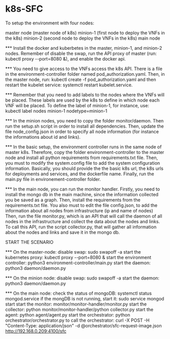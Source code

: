 # k8s-SFC

To setup the environment with four nodes:

master node (master node of k8s)
minion-1 (first node to deploy the VNFs in the k8s)
minion-2 (second node to deploy the VNFs in the k8s)
main node

*** Install the docker and kuberbetes in the master, minion-1, and minion-2 nodes. Remember of disable the swap, run the API proxy of master (run: kubectl proxy --port=8080 &), and enable the docker api.

*** You need to give access to the VNFs access the k8s API. There is a file in the environment-controller folder named pod_authorization.yaml. Then, in the master node, run: kubectl create -f pod_authorization.yaml and then restart the kubelet service: systemctl restart kubelet.service.

*** Remember that you need to add labels to the nodes where the VNFs will be placed. These labels are used by the k8s to define in which node each VNF will be placed. To define the label of minion-1, for instance, use: kubectl label nodes minion-1 nodetype=minion-1

*** In the minion nodes, you need to copy the folder monitor/daemon. Then run the setup.sh script in order to install all dependencies. Then, update the file node_config.json in order to specify all node information (for instance the informations about id and links).

*** In the basic setup, the environment controller runs in the same node of master k8s. Therefore, copy the folder environment-controller to the master node and install all python requirements from requirements.txt file. Then, you must to modify the system.config file to add the system configuration information. Basically, you should provide the the basic k8s url, the k8s urls for deployments and services, and the dockerfile name. Finally, run the main.py file in environement-controller folder.


*** In the main node, you can run the monitor handler. Firstly, you need to install the mongo db in the main machine, since the information collected you be saved as a graph. Then, install the requirements from the requirements.txt file. You also must to edit the file config.json, to add the information about all nodes from infrastructure (ip and name of nodes) Then, run the file monitor.py, which is an API that will call the daemon of all nodes in the infrastructure and collect the data about the nodes and links. To call this API, run the script collector.py, that will gather all information about the nodes and links and save it in the mongo db.

START THE SCENARIO

*** On the master-node:
disable swap: sudo swapoff -a
start the kubernetes proxy: kubectl proxy --port=8080 &
start the environment controller: python3 environment-controller/main.py
start the daemon: python3 daemon/daemon.py

*** On the minion node:
disable swap: sudo swapoff -a
start the daemon: python3 daemon/daemon.py

*** On the main node:
check the status of mongoDB: systemctl status mongod.service
if the mongDB is not running, start it: sudo service mongod start
start the monitor: monitor/monitor-handler/monitor.py
start the collector: python monitor/monitor-handler/python collector.py
start the agent: python agent/agent.py
start the orchestrator: python orchestrator/orchestrator.py
to call the orchestrator: curl -X POST -H "Content-Type: application/json" -d @orchestrator/sfc-request-image.json http://192.168.0.209:4100/sfc

